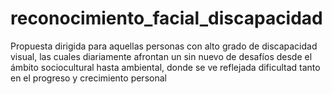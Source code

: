 # reconocimiento_facial_discapacidad
Propuesta dirigida para aquellas personas con alto grado de discapacidad visual, las cuales diariamente afrontan un sin nuevo de desafíos desde el ámbito sociocultural hasta ambiental, donde se ve reflejada dificultad tanto en el progreso y crecimiento personal
